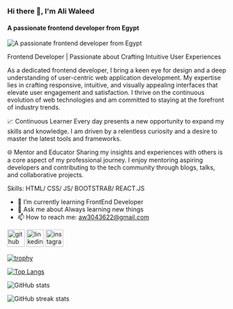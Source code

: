 ### Hi there 👋, I'm Ali Waleed
#### A passionate frontend developer from Egypt
![A passionate frontend developer from Egypt](https://user-images.githubusercontent.com/63050133/156676671-d5b2e362-97d4-4404-9447-dd71ddfea82f.gif)

Frontend Developer | Passionate about Crafting Intuitive User Experiences

As a dedicated frontend developer, I bring a keen eye for design and a deep understanding of user-centric web application development. My expertise lies in crafting responsive, intuitive, and visually appealing interfaces that elevate user engagement and satisfaction. I thrive on the continuous evolution of web technologies and am committed to staying at the forefront of industry trends.

📈 Continuous Learner Every day presents a new opportunity to expand my skills and knowledge. I am driven by a relentless curiosity and a desire to master the latest tools and frameworks.

🌐 Mentor and Educator Sharing my insights and experiences with others is a core aspect of my professional journey. I enjoy mentoring aspiring developers and contributing to the tech community through blogs, talks, and collaborative projects.

Skills: 
HTML/
CSS/
JS/
BOOTSTRAB/
REACT.JS

- 🌱 I’m currently learning FrontEnd Developer 
- 💬 Ask me about Always learning new things 
- 📫 How to reach me: aw3043622@gmail.com 


[<img src='https://cdn.jsdelivr.net/npm/simple-icons@3.0.1/icons/github.svg' alt='github' height='40'>](https://github.com/aloll0)  [<img src='https://cdn.jsdelivr.net/npm/simple-icons@3.0.1/icons/linkedin.svg' alt='linkedin' height='40'>](https://2u.pw/tdduD0bF)  [<img src='https://cdn.jsdelivr.net/npm/simple-icons@3.0.1/icons/instagram.svg' alt='instagram' height='40'>](https://www.instagram.com/aloll0/)   

[![trophy](https://github-profile-trophy.vercel.app/?username=aloll0)](https://github.com/ryo-ma/github-profile-trophy)

[![Top Langs](https://github-readme-stats.vercel.app/api/top-langs/?username=aloll0)](https://github.com/anuraghazra/github-readme-stats)

![GitHub stats](https://github-readme-stats.vercel.app/api?username=aloll0&show_icons=true)  

![GitHub streak stats](https://streak-stats.demolab.com/?user=aloll0)  

